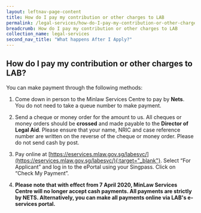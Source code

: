 ```yaml
---
layout: leftnav-page-content
title: How do I pay my contribution or other charges to LAB
permalink: /legal-services/how-do-I-pay-my-contribution-or-other-charges-to-LAB/
breadcrumb: How do I pay my contribution or other charges to LAB
collection_name: legal-services
second_nav_title: "What happens After I Apply?"
---
```


How do I pay my contribution or other charges to LAB?
---

You can make payment through the following methods:

1. Come down in person to the Minlaw Services Centre to pay by **Nets**. You do not need to take a queue number to make payment.

2. Send a cheque or money order for the amount to us. All cheques or money orders should be **crossed** and made payable to the **Director of Legal Aid**. Please ensure that your name, NRIC and case reference number are written on the reverse of the cheque or money order.  Please do not send cash by post.

3. Pay online at [https://eservices.mlaw.gov.sg/labesvc/](https://eservices.mlaw.gov.sg/labesvc/){:target="_blank"}. Select “For Applicant” and log in to the ePortal using your Singpass. Click on “Check My Payment”.

4. **Please note that with effect from 7 April 2020, MinLaw Services Centre will no longer accept cash payments. All payments are strictly by NETS. Alternatively, you can make all payments online via LAB's e-services portal.**
